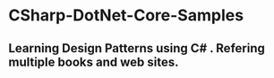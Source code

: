 # CSharp-DotNet-Core-Samples

## Learning Design Patterns using C# . Refering multiple books and web sites.
